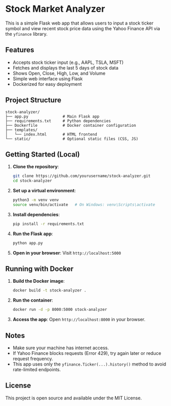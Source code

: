 # Stock Market Analyzer

This is a simple Flask web app that allows users to input a stock ticker symbol and view recent stock price data using the Yahoo Finance API via the `yfinance` library.

## Features

- Accepts stock ticker input (e.g., AAPL, TSLA, MSFT)
- Fetches and displays the last 5 days of stock data
- Shows Open, Close, High, Low, and Volume
- Simple web interface using Flask
- Dockerized for easy deployment

## Project Structure

```
stock-analyzer/
├── app.py               # Main Flask app
├── requirements.txt     # Python dependencies
├── Dockerfile           # Docker container configuration
├── templates/
│   └── index.html       # HTML frontend
└── static/              # Optional static files (CSS, JS)
```

## Getting Started (Local)

1. **Clone the repository**:
   ```bash
   git clone https://github.com/yourusername/stock-analyzer.git
   cd stock-analyzer
   ```

2. **Set up a virtual environment**:
   ```bash
   python3 -m venv venv
   source venv/bin/activate   # On Windows: venv\Scripts\activate
   ```

3. **Install dependencies**:
   ```bash
   pip install -r requirements.txt
   ```

4. **Run the Flask app**:
   ```bash
   python app.py
   ```

5. **Open in your browser**:
   Visit `http://localhost:5000`

## Running with Docker

1. **Build the Docker image**:
   ```bash
   docker build -t stock-analyzer .
   ```

2. **Run the container**:
   ```bash
   docker run -d -p 8000:5000 stock-analyzer
   ```

3. **Access the app**:
   Open `http://localhost:8000` in your browser.

## Notes

- Make sure your machine has internet access.
- If Yahoo Finance blocks requests (Error 429), try again later or reduce request frequency.
- This app uses only the `yfinance.Ticker(...).history()` method to avoid rate-limited endpoints.

## License

This project is open source and available under the MIT License.